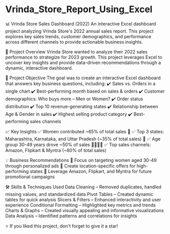 # Vrinda_Store_Report_Using_Excel
📊 Vrinda Store Sales Dashboard (2022)
An interactive Excel dashboard project analyzing Vrinda Store's 2022 annual sales report. This project explores key sales trends, customer demographics, and performance across different channels to provide actionable business insights.

🚀 Project Overview
Vrinda Store wanted to analyze their 2022 sales performance to strategize for 2023 growth. This project leverages Excel to uncover key insights and provide data-driven recommendations through a dynamic, interactive dashboard.

🎯 Project Objective
The goal was to create an interactive Excel dashboard that answers key business questions, including:
✔️ Sales vs. Orders in a single chart
✔️ Best-performing month based on sales & orders
✔️ Customer demographics: Who buys more – Men or Women?
✔️ Order status distribution
✔️ Top 10 revenue-generating states
✔️ Relationship between Age & Gender in sales
✔️ Highest selling product category
✔️ Best-performing sales channels

📈 Key Insights
✅ Women contributed ~65% of total sales 🛒
✅ Top 3 states: Maharashtra, Karnataka, and Uttar Pradesh (~35% of total sales) 📍
✅ Age group 30-49 years drove ~50% of sales 👩‍💼👨‍💼
✅ Top sales channels: Amazon, Flipkart & Myntra (~80% of total sales)

💡 Business Recommendations
📌 Focus on targeting women aged 30-49 through personalized ads
📌 Create location-specific offers for high-performing states
📌 Leverage Amazon, Flipkart, and Myntra for future promotional campaigns

🛠️ Skills & Techniques Used
Data Cleaning – Removed duplicates, handled missing values, and standardized data
Pivot Tables – Created dynamic tables for quick analysis
Slicers & Filters – Enhanced interactivity and user experience
Conditional Formatting – Highlighted key metrics and trends
Charts & Graphs – Created visually appealing and informative visualizations
Data Analysis – Identified patterns and correlations for insights

⭐ If you liked this project, don't forget to give it a star!

